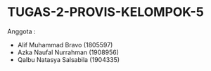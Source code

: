 # TUGAS-2-PROVIS-KELOMPOK-5

Anggota :
- Alif Muhammad Bravo (1805597)
- Azka Naufal Nurrahman (1908956)
- Qalbu Natasya Salsabila (1904335)
